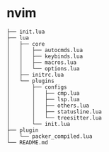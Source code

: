 # nvim

    ├── init.lua
    ├── lua
    │   ├── core
    │   │   ├── autocmds.lua
    │   │   ├── keybinds.lua
    │   │   ├── macros.lua
    │   │   └── options.lua
    │   ├── initrc.lua
    │   └── plugins
    │       ├── configs
    │       │   ├── cmp.lua
    │       │   ├── lsp.lua
    │       │   ├── others.lua
    │       │   ├── statusline.lua
    │       │   └── treesitter.lua
    │       └── init.lua
    ├── plugin
    │   └── packer_compiled.lua
    └── README.md
